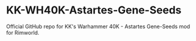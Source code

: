 # KK-WH40K-Astartes-Gene-Seeds
Official GitHub repo for KK's Warhammer 40K - Astartes Gene-Seeds mod for Rimworld.
